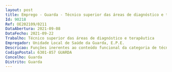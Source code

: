 ```yaml
--- 
layout: post
title: Emprego - Guarda - Técnico superior das áreas de diagnóstico e terapêutica
Id: 90218
Ref: OE202109/0211
DataAbertura: 2021-09-08
DataFecho: 2021-09-22
Trabalho: Técnico superior das áreas de diagnóstico e terapêutica
Empregador: Unidade Local de Saúde da Guarda, E.P.E.
Descricao: Funções inerentes ao conteúdo funcional da categoria de técnico superior de diagnóstico e terapêutica   área de Análises Clínicas e Saúde Pública, enunciado no artigo 8.º, do Decreto Lei n.º 110 2017, de 31 de agosto.
CodigoPostal: 6301-857 GUARDA
Concelho: Guarda
Distrito: Guarda
--- 
```

